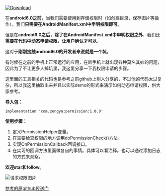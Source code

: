 [ ![Download](https://api.bintray.com/packages/zengyuzhan/maven/permission/images/download.svg?version=1.0.0) ](https://bintray.com/zengyuzhan/maven/permission/1.0.0/link)

在**android6.0之前**，当我们需要使用到存储权限时（如创建目录，保存图片等操作），我们**只需要在AndroidManifest.xml中申明权限即可**。

但是在**android6.0之后**，**除了在AndroidManifest.xml中申明权限之外**，我们还**需要在代码中动态申请权限，让用户确认才可以**。

这对于**刚刚接触android6.0的开发者来说就是一个坑**。

有时候在之前的手机上正常运行的应用，在新手机上就出现各种莫名其妙的问题，因此为了不让更多人掉坑里，我这里分享一下我权限申请的步骤。

这里面的工具相关的代码也是参考之前github上别人分享的，不过他的代码太过复杂，所以我这里抽取出来并且以实际demo的形式来演示如何动态申请权限，供大家参考。

**导入包：**
```
implementation 'com.zengyu:permission:1.0.0'
```

**使用步骤：**  
1. 定义PermissionHelper变量。  
2. 在需要检查权限的地方调用doPermissionCheck()方法。  
3. 实现OnPermissionCallback回调接口。  
4. 在实现的回调方法里面做各自的事情。具体可以看注释。也可以通过添加日志的方式来观察。

**__欢迎star和follow__**。  

![请求权限图片](./require_permission.png)


[参考的原github传送门](https://github.com/k0shk0sh/PermissionHelper)


